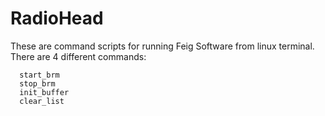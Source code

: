# RadioHead
These are command scripts for running Feig Software from linux terminal. 
There are 4 different commands:

```  Code:
  start_brm
  stop_brm
  init_buffer
  clear_list
```
